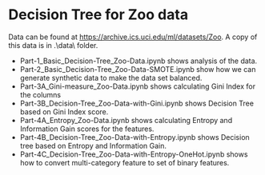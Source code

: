 # Decision Tree for Zoo data
Data can be found at https://archive.ics.uci.edu/ml/datasets/Zoo.
A copy of this data is in .\data\ folder.

<ul>
<li>Part-1_Basic_Decision-Tree_Zoo-Data.ipynb shows analysis of the data.</li>
<li>Part-2_Basic_Decision-Tree_Zoo-Data-SMOTE.ipynb show how we can generate synthetic data to make the data set balanced.</li>
<li>Part-3A_Gini-measure_Zoo-Data.ipynb shows calculating Gini Index for the columns</li>
<li>Part-3B_Decision-Tree_Zoo-Data-with-Gini.ipynb shows Decision Tree based on Gini Index score.</li>
<li>Part-4A_Entropy_Zoo-Data.ipynb shows calculating Entropy and Information Gain scores for the features.</li>
<li>Part-4B_Decision-Tree_Zoo-Data-with-Entropy.ipynb shows Decision tree based on Entropy and Information Gain.</li>
<li>Part-4C_Decision-Tree_Zoo-Data-with-Entropy-OneHot.ipynb shows how to convert multi-category feature to set of binary features.</li>
</ul>
